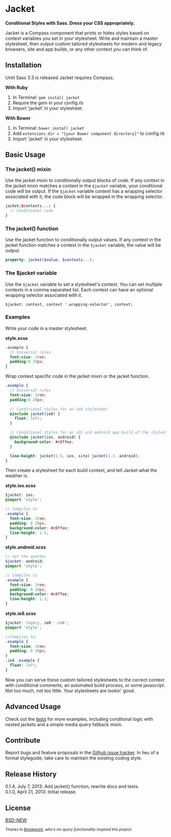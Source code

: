# Jacket 

**Conditional Styles with Sass. Dress your CSS appropriately.**

Jacket is a Compass component that prints or hides styles based on context variables you set in your stylesheet. Write and maintain a master stylesheet, then output custom tailored stylesheets for modern and legacy browsers, site and app builds, or any other context you can think of.

## Installation

Until Sass 3.3 is released Jacket requires Compass.

**With Ruby**

1. In Terminal: `gem install jacket`
2. Require the gem in your config.rb  
3. Import 'jacket' in your stylesheet.  

**With Bower**

1. In Terminal: `bower install jacket`  
2. Add `extensions_dir = "[your Bower component directory]"` to config.rb  
3. Import 'jacket' in your stylesheet.  

## Basic Usage

### The jacket() mixin

Use the jacket mixin to conditionally output blocks of code. If any context in the jacket mixin matches a context in the `$jacket` variable, your conditional code will be output. If the `$jacket` variable context has a wrapping selector associated with it, the code block will be wrapped in the wrapping selector.

```scss
jacket($contexts...) {
  // Conditional code
}
```

### The jacket() function

Use the jacket function to conditionally output values. If any context in the jacket function matches a context in the `$jacket` variable, the value will be output.

```scss
property: jacket($value, $contexts...);
```

### The $jacket variable

Use the `$jacket` variable to set a stylesheet's context. You can set multiple contexts in a comma separated list. Each context can have an optional wrapping selector associated with it.

```
$jacket: context, context '.wrapping-selector', context;
```


### Examples

Write your code in a master stylesheet.

**style.scss**

```scss
.example {
  // Universal rules
  font-size: 1rem;
  padding:0 20px;
}
```

Wrap context specific code in the jacket mixin or the jacket function.

```scss
.example {
  // Universal rules
  font-size: 1rem;
  padding:0 20px;

  // Conditional styles for an ie8 stylesheet
  @include jacket(ie8) {
    float: left;
  }

  // Conditional styles for an iOS and android app build of the stylesheet
  @include jacket(ios, android) {
    background-color: #c0ffee;
  }

  line-height: jacket(1.5, ios, site) jacket(1.3, android);
}
```

Then create a stylesheet for each build context, and tell Jacket what the weather is.

**style.ios.scss**

```scss
$jacket: ios;
@import 'style';

// Compiles to
.example {
  font-size: 1rem;
  padding: 0 20px;
  background-color: #c0ffee;
  line-height: 1.5;
}
```

**style.android.scss**

```scss
// Set the weather 
$jacket: android;
@import 'style';

// Compiles to
.example {
  font-size: 1rem;
  padding: 0 20px;
  background-color: #c0ffee;
  line-height: 1.3;
}
```

**style.ie8.scss**

```scss
$jacket: legacy, ie8 '.ie8';
@import 'style';

//Compiles to:
.example {
  font-size: 1rem;
  padding: 0 20px;
}
.ie8 .example {
  float: left;
}
```

Now you can serve these custom tailored stylesheets to the correct context with conditional comments, an automated build process, or some javascript. Not too much, not too little. Your stylesheets are lookin' good.

## Advanced Usage

Check out the [tests](https://github.com/Team-Sass/jacket/tree/master/test) for more examples, including condtional logic with nested jackets and a simple media query fallback mixin.

## Contribute

Report bugs and feature proposals in the [Github issue tracker](https://github.com/Team-Sass/jacket/issues). In lieu of a formal styleguide, take care to maintain the existing coding style. 

## Release History

0.1.4, July 7, 2013: Add jacket() function, rewrite docs and tests.  
0.1.0, April 21, 2013: Initial release.

## License

[BSD-NEW](http://en.wikipedia.org/wiki/BSD_License)

<small>*Thanks to [Breakpoint](https://github.com/Team-Sass/breakpoint), who's no-query functionality inspired this project.*</small>
